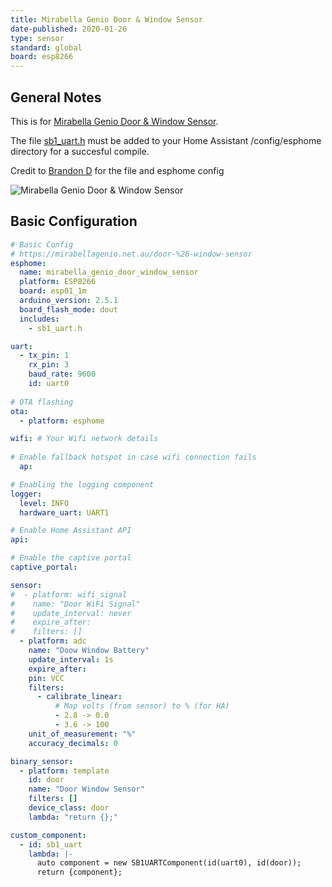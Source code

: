 ```yaml
---
title: Mirabella Genio Door & Window Sensor 
date-published: 2020-01-26
type: sensor
standard: global
board: esp8266
---
```



## General Notes

This is for [Mirabella Genio Door & Window Sensor](https://mirabellagenio.net.au/door-%26-window-sensor).

The file [sb1_uart.h](https://github.com/brandond/esphome-tuya_pir/blob/master/sb1_uart.h) must be added to your Home Assistant /config/esphome directory for a succesful compile.

Credit to [Brandon D](https://github.com/brandond) for the file and esphome config

![Mirabella Genio Door & Window Sensor](/Mirabella-Door-Window-Sensor.jpg "Mirabella Genio Door & Window Sensor")

## Basic Configuration

```yaml
# Basic Config
# https://mirabellagenio.net.au/door-%26-window-sensor
esphome:
  name: mirabella_genio_door_window_sensor
  platform: ESP8266
  board: esp01_1m
  arduino_version: 2.5.1
  board_flash_mode: dout
  includes:
    - sb1_uart.h

uart:
  - tx_pin: 1
    rx_pin: 3
    baud_rate: 9600
    id: uart0
  
# OTA flashing
ota:
  - platform: esphome

wifi: # Your Wifi network details
  
# Enable fallback hotspot in case wifi connection fails  
  ap:

# Enabling the logging component
logger:
  level: INFO
  hardware_uart: UART1

# Enable Home Assistant API
api:

# Enable the captive portal
captive_portal:

sensor:
#  - platform: wifi_signal
#    name: "Door WiFi Signal"
#    update_interval: never
#    expire_after:
#    filters: []
  - platform: adc
    name: "Doow Window Battery"
    update_interval: 1s
    expire_after:
    pin: VCC
    filters:
      - calibrate_linear:
          # Map volts (from sensor) to % (for HA)
          - 2.8 -> 0.0
          - 3.6 -> 100
    unit_of_measurement: "%"
    accuracy_decimals: 0

binary_sensor:
  - platform: template
    id: door
    name: "Door Window Sensor"
    filters: []
    device_class: door
    lambda: "return {};"

custom_component:
  - id: sb1_uart
    lambda: |-
      auto component = new SB1UARTComponent(id(uart0), id(door));
      return {component};
```
